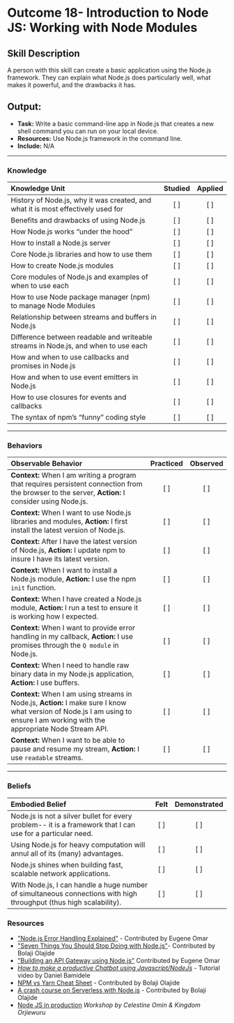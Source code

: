 # Outcome 18- Introduction to Node JS: Working with Node Modules

## Skill Description
A person with this skill can create a basic application using the Node.js framework. They can explain what Node.js does particularly well, what makes it powerful, and the drawbacks it has. 

## Output: 
- **Task:** Write a basic command-line app in Node.js that creates a new shell command you can run on your local device. 
- **Resources:** Use Node.js framework in the command line.
- **Include:** N/A

-------

### Knowledge

| Knowledge Unit   |      Studied      | Applied |
|:-------------|:------------------:|:--------:|
| History of Node.js, why it was created, and what it is most effectively used for | [ ] | [ ] |
| Benefits and drawbacks of using Node.js | [ ] | [ ] |
| How Node.js works “under the hood” | [ ] | [ ] |
| How to install a Node.js server | [ ] | [ ] |
| Core Node.js libraries and how to use them | [ ] | [ ] |
| How to create Node.js modules | [ ] | [ ] |
| Core modules of Node.js and examples of when to use each | [ ] | [ ] |
| How to use Node package manager (npm) to manage Node Modules | [ ] | [ ] |
| Relationship between streams and buffers in Node.js | [ ] | [ ] |
| Difference between readable and writeable streams in Node.js, and when to use each | [ ] | [ ] |
| How and when to use callbacks and promises in Node.js | [ ] | [ ] |
| How and when to use event emitters in Node.js | [ ] | [ ] |
| How to use closures for events and callbacks | [ ] | [ ] | | [ ] | [ ] |
| The syntax of npm’s “funny” coding style | [ ] | [ ] |



-------

### Behaviors

| Observable Behavior   |      Practiced      | Observed |
|:-------------|:------------------:|:--------:|
| **Context:** When I am writing a program that requires persistent connection from the browser to the server, **Action:** I consider using Node.js. | [ ] | [ ] |
| **Context:** When I want to use Node.js libraries and modules, **Action:** I first install the latest version of Node.js.  | [ ] | [ ] |
| **Context:** After I have the latest version of Node.js, **Action:** I update npm to insure I have its latest version. | [ ] | [ ] |
| **Context:** When I want to install a Node.js module, **Action:** I use the npm `init` function.  | [ ] | [ ] |
| **Context:** When I have created a Node.js module, **Action:** I run a test to ensure it is working how I expected.  | [ ] | [ ] |
| **Context:** When I want to provide error handling in my callback, **Action:** I use promises through the `Q module` in Node.js. | [ ] | [ ] | 
| **Context:** When I need to handle raw binary data in my Node.js application, **Action:** I use buffers. | [ ] | [ ] | 
| **Context:** When I am using streams in Node.js, **Action:** I make sure I know what version of Node.js I am using to ensure I am working with the appropriate Node Stream API. | [ ] | [ ] | 
| **Context:** When I want to be able to pause and resume my stream, **Action:** I use `readable` streams. | [ ] | [ ] |


-------

### Beliefs

| Embodied Belief   |      Felt      | Demonstrated |
|:-------------|:------------------:|:--------:|
| Node.js is not a silver bullet for every problem-- it is a framework that I can use for a particular need. | [ ] | [ ] |
| Using Node.js for heavy computation will annul all of its (many) advantages. | [ ] | [ ] | 
| Node.js shines when building fast, scalable network applications. | [ ] | [ ] | 
| With Node.js, I can handle a huge number of simultaneous connections with high throughput (thus high scalability).  | [ ] | [ ] |

### Resources

- ["Node.js Error Handling Explained"](https://www.loggly.com/blog/node-js-error-handling/) - Contributed by Eugene Omar
- ["Seven Things You Should Stop Doing with Node.js"](https://webapplog.com/seven-things-you-should-stop-doing-with-node-js/)- Contributed by Bolaji Olajide
- ["Building an API Gateway using Node.js"](https://blog.risingstack.com/building-an-api-gateway-using-nodejs/?utm_source=RisingStack+Engineering&utm_campaign=cf6ea5b2e0-EMAIL_CAMPAIGN_2017_08_03&utm_medium=email&utm_term=0_02a6a69990-cf6ea5b2e0-305073145) Contributed by Eugene Omar
- [_How to make a productive Chatbot using Javascript/NodeJs_](https://vimeo.com/241005382) - Tutorial video by Daniel Bamidele
- [NPM vs Yarn Cheat Sheet](https://shift.infinite.red/npm-vs-yarn-cheat-sheet-8755b092e5cc) - Contributed by Bolaji Olajide
- [A crash course on Serverless with Node.js](https://hackernoon.com/a-crash-course-on-serverless-with-node-js-632b37d58b44) - Contributed by Bolaji Olajide
- [Node JS in production](https://vimeo.com/album/4760489) _Workshop by Celestine Omin &  Kingdom Orjiewuru_
